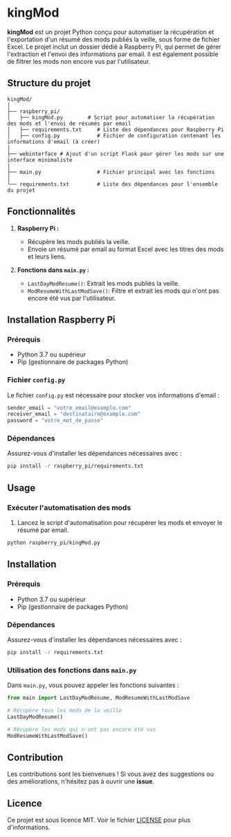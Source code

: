 
# kingMod

**kingMod** est un projet Python conçu pour automatiser la récupération et l'exportation d'un résumé des mods publiés la veille, sous forme de fichier Excel. Le projet inclut un dossier dédié à Raspberry Pi, qui permet de gérer l'extraction et l'envoi des informations par email. Il est également possible de filtrer les mods non encore vus par l'utilisateur.

## Structure du projet

```
kingMod/
│
├── raspberry_pi/
│   ├── kingMod.py        # Script pour automatiser la récupération des mods et l'envoi de résumés par email
│   ├── requirements.txt     # Liste des dépendances pour Raspberry Pi
│   ├── config.py            # Fichier de configuration contenant les informations d'email (à créer)
│
├── webinterface # Ajout d'un script Flask pour gérer les mods sur une interface minimaliste
│
├── main.py                  # Fichier principal avec les fonctions
│
└── requirements.txt         # Liste des dépendances pour l'ensemble du projet
```

## Fonctionnalités

1. **Raspberry Pi :**
   - Récupère les mods publiés la veille.
   - Envoie un résumé par email au format Excel avec les titres des mods et leurs liens.

2. **Fonctions dans `main.py` :**
   - `LastDayModResume()`: Extrait les mods publiés la veille.
   - `ModResumeWithLastModSave()`: Filtre et extrait les mods qui n'ont pas encore été vus par l'utilisateur.

## Installation Raspberry Pi

### Prérequis

- Python 3.7 ou supérieur
- Pip (gestionnaire de packages Python)

### Fichier `config.py`

Le fichier `config.py` est nécessaire pour stocker vos informations d'email :

```python
sender_email = "votre_email@example.com"
receiver_email = "destinataire@example.com"
password = "votre_mot_de_passe"
```

### Dépendances 

Assurez-vous d'installer les dépendances nécessaires avec :

```bash
pip install -r raspberry_pi/requirements.txt
```

## Usage

### Exécuter l'automatisation des mods

1. Lancez le script d'automatisation pour récupérer les mods et envoyer le résumé par email.

```bash
python raspberry_pi/kingMod.py
```

## Installation 

### Prérequis

- Python 3.7 ou supérieur
- Pip (gestionnaire de packages Python)

### Dépendances 

Assurez-vous d'installer les dépendances nécessaires avec :

```bash
pip install -r requirements.txt
```

### Utilisation des fonctions dans `main.py`

Dans `main.py`, vous pouvez appeler les fonctions suivantes :

```python
from main import LastDayModResume, ModResumeWithLastModSave

# Récupère tous les mods de la veille
LastDayModResume()

# Récupère les mods qui n'ont pas encore été vus
ModResumeWithLastModSave()
```

## Contribution

Les contributions sont les bienvenues ! Si vous avez des suggestions ou des améliorations, n'hésitez pas à ouvrir une **issue**.

## Licence

Ce projet est sous licence MIT. Voir le fichier [LICENSE](LICENSE) pour plus d'informations.
